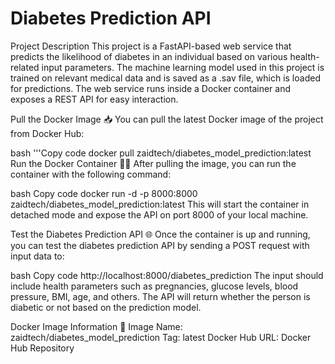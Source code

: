 # Diabetes Prediction API
Project Description
This project is a FastAPI-based web service that predicts the likelihood of diabetes in an individual based on various health-related input parameters. The machine learning model used in this project is trained on relevant medical data and is saved as a .sav file, which is loaded for predictions. The web service runs inside a Docker container and exposes a REST API for easy interaction.

Pull the Docker Image 📥
You can pull the latest Docker image of the project from Docker Hub:

bash
'''Copy code
docker pull zaidtech/diabetes_model_prediction:latest
Run the Docker Container 🏃‍♂️
After pulling the image, you can run the container with the following command:

bash
Copy code
docker run -d -p 8000:8000 zaidtech/diabetes_model_prediction:latest
This will start the container in detached mode and expose the API on port 8000 of your local machine.

Test the Diabetes Prediction API 🌐
Once the container is up and running, you can test the diabetes prediction API by sending a POST request with input data to:

bash
Copy code
http://localhost:8000/diabetes_prediction
The input should include health parameters such as pregnancies, glucose levels, blood pressure, BMI, age, and others. The API will return whether the person is diabetic or not based on the prediction model.

Docker Image Information 🐳
Image Name: zaidtech/diabetes_model_prediction
Tag: latest
Docker Hub URL: Docker Hub Repository
